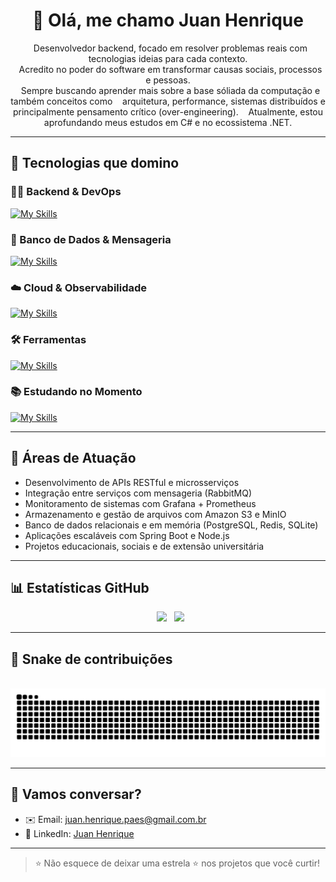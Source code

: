 <h1 align="center">👋 Olá, me chamo Juan Henrique</h1>

<p align="center">
  Desenvolvedor backend, focado em resolver problemas reais com tecnologias ideias para cada contexto. <br>
  Acredito no poder do software em transformar causas sociais, processos e pessoas. <br>
  Sempre buscando aprender mais sobre a base sóliada da computação e também conceitos como 
  arquitetura, performance, sistemas distribuídos e principalmente pensamento crítico (over-engineering). 
  Atualmente, estou aprofundando meus estudos em C# e no ecossistema .NET.
</p>

---

## 🚀 Tecnologias que domino

### 👨‍💻 Backend & DevOps
[![My Skills](https://skillicons.dev/icons?i=spring,nodejs,ts,js,python,php,kotlin,cpp)](https://skillicons.dev)

### 🧰 Banco de Dados & Mensageria
[![My Skills](https://skillicons.dev/icons?i=mysql,postgresql,elasticsearch,mongodb,sqlite,redis,rabbitmq)](https://skillicons.dev)

### ☁️ Cloud & Observabilidade
[![My Skills](https://skillicons.dev/icons?i=docker,prometheus,grafana,aws,nginx)](https://skillicons.dev)

### 🛠️ Ferramentas
[![My Skills](https://skillicons.dev/icons?i=git,github,vscode,postman,figma,linux)](https://skillicons.dev)

### 📚 Estudando no Momento
[![My Skills](https://skillicons.dev/icons?i=cs,dotnet)](https://skillicons.dev)

---

## 🧠 Áreas de Atuação

- Desenvolvimento de APIs RESTful e microsserviços
- Integração entre serviços com mensageria (RabbitMQ)
- Monitoramento de sistemas com Grafana + Prometheus
- Armazenamento e gestão de arquivos com Amazon S3 e MinIO
- Banco de dados relacionais e em memória (PostgreSQL, Redis, SQLite)
- Aplicações escaláveis com Spring Boot e Node.js
- Projetos educacionais, sociais e de extensão universitária

---

## 📊 Estatísticas GitHub

<p align="center">
  <img height="160em" src="https://github-readme-stats.vercel.app/api?username=juander&show_icons=true&theme=tokyonight&count_private=true" />
  <img height="160em" src="https://github-readme-stats.vercel.app/api/top-langs/?username=juander&layout=compact&theme=tokyonight" />
</p>

---

## 🐍 Snake de contribuições

<p align="center">
  <img src="https://github.com/juander/juander/blob/output/github-contribution-grid-snake-dark.svg" alt="snake">
</p>

---

## 💬 Vamos conversar?

- ✉️ Email: [juan.henrique.paes@gmail.com.br](mailto:juan.henrique.paes@gmail.com.br)
- 💼 LinkedIn: [Juan Henrique](https://www.linkedin.com/in/juan-henrique-0588a0325)

---

> ⭐ Não esquece de deixar uma estrela ⭐ nos projetos que você curtir!
